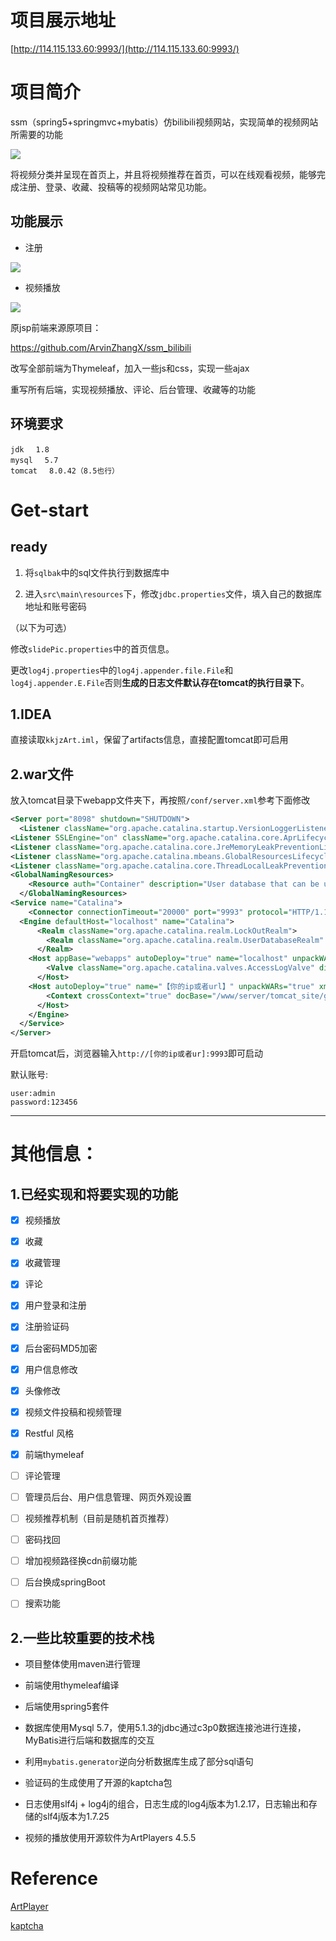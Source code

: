 # 项目展示地址

 [http://114.115.133.60:9993/](http://114.115.133.60:9993/)



# 项目简介

ssm（spring5+springmvc+mybatis）仿bilibili视频网站，实现简单的视频网站所需要的功能

![](https://img.kkjz.xyz/usr/uploads/2022/10/QQ图片20220914184321.jpg)

将视频分类并呈现在首页上，并且将视频推荐在首页，可以在线观看视频，能够完成注册、登录、收藏、投稿等的视频网站常见功能。



## 功能展示

+ 注册

![](https://img.kkjz.xyz/usr/uploads/2022/10/2022108-103949.jpg)

+ 视频播放

![](https://img.kkjz.xyz/usr/uploads/2022/10/2022108-104853.jpg)



原jsp前端来源原项目：

https://github.com/ArvinZhangX/ssm_bilibili

改写全部前端为Thymeleaf，加入一些js和css，实现一些ajax

重写所有后端，实现视频播放、评论、后台管理、收藏等的功能



## 环境要求

```
jdk 　1.8
mysql 　5.7
tomcat 　8.0.42（8.5也行）
```



# Get-start

## ready

1. 将`sqlbak`中的sql文件执行到数据库中

2. 进入`src\main\resources`下，修改`jdbc.properties`文件，填入自己的数据库地址和账号密码

（以下为可选）

修改`slidePic.properties`中的首页信息。

更改`log4j.properties`中的`log4j.appender.file.File`和`log4j.appender.E.File`否则**生成的日志文件默认存在tomcat的执行目录下**。



## 1.IDEA

直接读取`kkjzArt.iml`，保留了artifacts信息，直接配置tomcat即可启用



## 2.war文件

放入tomcat目录下webapp文件夹下，再按照`/conf/server.xml`参考下面修改

```xml
<Server port="8098" shutdown="SHUTDOWN">
  <Listener className="org.apache.catalina.startup.VersionLoggerListener" />
<Listener SSLEngine="on" className="org.apache.catalina.core.AprLifecycleListener" />
<Listener className="org.apache.catalina.core.JreMemoryLeakPreventionListener" />
<Listener className="org.apache.catalina.mbeans.GlobalResourcesLifecycleListener" />
<Listener className="org.apache.catalina.core.ThreadLocalLeakPreventionListener" />
<GlobalNamingResources>
    <Resource auth="Container" description="User database that can be updated and saved" factory="org.apache.catalina.users.MemoryUserDatabaseFactory" name="UserDatabase" pathname="conf/tomcat-users.xml" type="org.apache.catalina.UserDatabase" />
  </GlobalNamingResources>
<Service name="Catalina">
    <Connector connectionTimeout="20000" port="9993" protocol="HTTP/1.1" redirectPort="8490" />
  <Engine defaultHost="localhost" name="Catalina">
      <Realm className="org.apache.catalina.realm.LockOutRealm">
        <Realm className="org.apache.catalina.realm.UserDatabaseRealm" resourceName="UserDatabase" />
      </Realm>
    <Host appBase="webapps" autoDeploy="true" name="localhost" unpackWARs="true">
        <Valve className="org.apache.catalina.valves.AccessLogValve" directory="logs" pattern="%h %l %u %t &quot;%r&quot; %s %b" prefix="localhost_access_log" suffix=".txt" />
      </Host>
    <Host autoDeploy="true" name="【你的ip或者url】" unpackWARs="true" xmlNamespaceAware="false" xmlValidation="false">
        <Context crossContext="true" docBase="/www/server/tomcat_site/giligili.kkjz.xyz" path="" reloadable="true" />
      </Host>
    </Engine>
  </Service>
</Server>
```

开启tomcat后，浏览器输入`http://[你的ip或者ur]:9993`即可启动



默认账号:

```
user:admin
password:123456
```



------



# 其他信息：

## 1.已经实现和将要实现的功能

- [x] 视频播放

- [x] 收藏

- [x] 收藏管理

- [x] 评论

- [x] 用户登录和注册

- [x] 注册验证码

- [x] 后台密码MD5加密

- [x] 用户信息修改

- [x] 头像修改

- [x] 视频文件投稿和视频管理

- [x] Restful 风格

- [x] 前端thymeleaf

- [ ] 评论管理

- [ ] 管理员后台、用户信息管理、网页外观设置

- [ ] 视频推荐机制（目前是随机首页推荐）

- [ ] 密码找回

- [ ] 增加视频路径换cdn前缀功能

- [ ] 后台换成springBoot

- [ ] 搜索功能

  



## 2.一些比较重要的技术栈

+ 项目整体使用maven进行管理
+ 前端使用thymeleaf编译
+ 后端使用spring5套件

+ 数据库使用Mysql 5.7，使用5.1.3的jdbc通过c3p0数据连接池进行连接，MyBatis进行后端和数据库的交互
+ 利用`mybatis.generator`逆向分析数据库生成了部分sql语句
+ 验证码的生成使用了开源的kaptcha包
+ 日志使用slf4j + log4j的组合，日志生成的log4j版本为1.2.17，日志输出和存储的slf4j版本为1.7.25
+ 视频的播放使用开源软件为ArtPlayers 4.5.5



# Reference

[ArtPlayer](https://github.com/zhw2590582/ArtPlayer)

[kaptcha](https://code.google.com/archive/p/kaptcha/)
